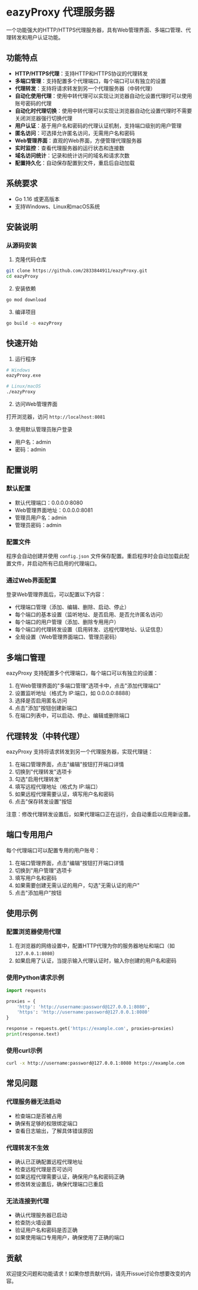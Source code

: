 # eazyProxy 代理服务器

一个功能强大的HTTP/HTTPS代理服务器，具有Web管理界面、多端口管理、代理转发和用户认证功能。

## 功能特点

- **HTTP/HTTPS代理**：支持HTTP和HTTPS协议的代理转发
- **多端口管理**：支持配置多个代理端口，每个端口可以有独立的设置
- **代理转发**：支持将请求转发到另一个代理服务器（中转代理）
- **自动化使用代理**：使用中转代理可以实现让浏览器自动化设置代理时可以使用账号密码的代理
- **自动化时代理切换**：使用中转代理可以实现让浏览器自动化设置代理时不需要关闭浏览器强行切换代理
- **用户认证**：基于用户名和密码的代理认证机制，支持端口级别的用户管理
- **匿名访问**：可选择允许匿名访问，无需用户名和密码
- **Web管理界面**：直观的Web界面，方便管理代理服务器
- **实时监控**：查看代理服务器的运行状态和连接数
- **域名访问统计**：记录和统计访问的域名和请求次数
- **配置持久化**：自动保存配置到文件，重启后自动加载

## 系统要求

- Go 1.16 或更高版本
- 支持Windows、Linux和macOS系统

## 安装说明

### 从源码安装

1. 克隆代码仓库

```bash
git clone https://github.com/2833844911/eazyProxy.git
cd eazyProxy
```

2. 安装依赖

```bash
go mod download
```

3. 编译项目

```bash
go build -o eazyProxy
```

## 快速开始

1. 运行程序

```bash
# Windows
eazyProxy.exe

# Linux/macOS
./eazyProxy
```

2. 访问Web管理界面

打开浏览器，访问 `http://localhost:8081`

3. 使用默认管理员账户登录

- 用户名：admin
- 密码：admin

## 配置说明

### 默认配置

- 默认代理端口：0.0.0.0:8080
- Web管理界面地址：0.0.0.0:8081
- 管理员用户名：admin
- 管理员密码：admin

### 配置文件

程序会自动创建并使用 `config.json` 文件保存配置。重启程序时会自动加载此配置文件，并启动所有已启用的代理端口。

### 通过Web界面配置

登录Web管理界面后，可以配置以下内容：

- 代理端口管理（添加、编辑、删除、启动、停止）
- 每个端口的基本设置（监听地址、是否启用、是否允许匿名访问）
- 每个端口的用户管理（添加、删除专用用户）
- 每个端口的代理转发设置（启用转发、远程代理地址、认证信息）
- 全局设置（Web管理界面端口、管理员密码）

## 多端口管理

eazyProxy 支持配置多个代理端口，每个端口可以有独立的设置：

1. 在Web管理界面的"多端口管理"选项卡中，点击"添加代理端口"
2. 设置监听地址（格式为 IP:端口，如 0.0.0.0:8888）
3. 选择是否启用匿名访问
4. 点击"添加"按钮创建新端口
5. 在端口列表中，可以启动、停止、编辑或删除端口

## 代理转发（中转代理）

eazyProxy 支持将请求转发到另一个代理服务器，实现代理链：

1. 在端口管理界面，点击"编辑"按钮打开端口详情
2. 切换到"代理转发"选项卡
3. 勾选"启用代理转发"
4. 填写远程代理地址（格式为 IP:端口）
5. 如果远程代理需要认证，填写用户名和密码
6. 点击"保存转发设置"按钮

注意：修改代理转发设置后，如果代理端口正在运行，会自动重启以应用新设置。

## 端口专用用户

每个代理端口可以配置专用的用户账号：

1. 在端口管理界面，点击"编辑"按钮打开端口详情
2. 切换到"用户管理"选项卡
3. 填写用户名和密码
4. 如果需要创建无需认证的用户，勾选"无需认证的用户"
5. 点击"添加用户"按钮

## 使用示例

### 配置浏览器使用代理

1. 在浏览器的网络设置中，配置HTTP代理为你的服务器地址和端口（如 `127.0.0.1:8080`）
2. 如果启用了认证，当提示输入代理认证时，输入你创建的用户名和密码

### 使用Python请求示例

```python
import requests

proxies = {
    'http': 'http://username:password@127.0.0.1:8080',
    'https': 'http://username:password@127.0.0.1:8080'
}

response = requests.get('https://example.com', proxies=proxies)
print(response.text)
```

### 使用curl示例

```bash
curl -x http://username:password@127.0.0.1:8080 https://example.com
```

## 常见问题

### 代理服务器无法启动

- 检查端口是否被占用
- 确保有足够的权限绑定端口
- 查看日志输出，了解具体错误原因

### 代理转发不生效

- 确认已正确配置远程代理地址
- 检查远程代理是否可访问
- 如果远程代理需要认证，确保用户名和密码正确
- 修改转发设置后，确保代理端口已重启

### 无法连接到代理

- 确认代理服务器已启动
- 检查防火墙设置
- 验证用户名和密码是否正确
- 如果使用端口专用用户，确保使用了正确的端口

## 贡献

欢迎提交问题和功能请求！如果你想贡献代码，请先开issue讨论你想要改变的内容。
